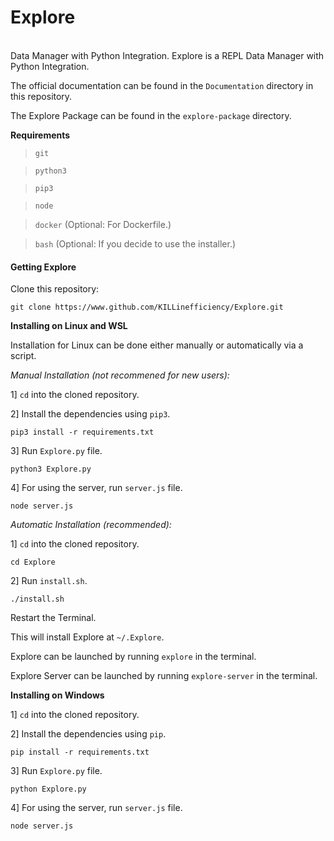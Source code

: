 # Explore
<br>
Data Manager with Python Integration.
Explore is a REPL Data Manager with Python Integration.

The official documentation can be found in the ``Documentation`` directory in this repository.

The Explore Package can be found in the ``explore-package`` directory.

**Requirements**
> ``git``

> ``python3``

> ``pip3``

> ``node``

> ``docker``  (Optional: For Dockerfile.)

> ``bash`` (Optional: If you decide to use the installer.)

#### Getting Explore

Clone this repository:
```
git clone https://www.github.com/KILLinefficiency/Explore.git
```

**Installing on Linux and WSL**

Installation for Linux can be done either manually or automatically via a script.

*Manual Installation (not recommened for new users):*

1] ``cd`` into the cloned repository.

2] Install the dependencies using ``pip3``.
```
pip3 install -r requirements.txt
```

3] Run ``Explore.py`` file.
```
python3 Explore.py
```

4] For using the server, run ``server.js`` file.
```
node server.js
```
*Automatic Installation (recommended):*

1] ``cd`` into the cloned repository.
```
cd Explore
```

2] Run ``install.sh``.
```
./install.sh
```

Restart the Terminal.

This will install Explore at ``~/.Explore``.

Explore can be launched by running ``explore`` in the terminal.

Explore Server can be launched by running ``explore-server`` in the terminal.

**Installing on Windows**

1] ``cd`` into the cloned repository.

2] Install the dependencies using ``pip``.
```
pip install -r requirements.txt
```

3] Run ``Explore.py`` file.
```
python Explore.py
```

4] For using the server, run ``server.js`` file.
```
node server.js
```
